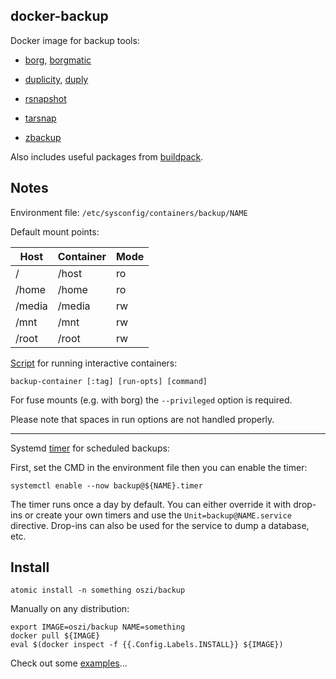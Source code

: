 ## docker-backup

Docker image for backup tools:

 * [borg](https://borgbackup.readthedocs.io), [borgmatic](https://github.com/witten/borgmatic)

 * [duplicity](http://duplicity.nongnu.org), [duply](http://duply.net)

 * [rsnapshot](http://rsnapshot.org)

 * [tarsnap](https://www.tarsnap.com)

 * [zbackup](http://zbackup.org)

Also includes useful packages from [buildpack](/buildpack).

## Notes

Environment file: `/etc/sysconfig/containers/backup/NAME`

Default mount points:

| Host   | Container | Mode |
|--------|-----------|------|
| /      | /host     | ro   |
| /home  | /home     | ro   |
| /media | /media    | rw   |
| /mnt   | /mnt      | rw   |
| /root  | /root     | rw   |

[Script](artifacts/sbin/backup-container) for running interactive containers:

```
backup-container [:tag] [run-opts] [command]
```

For fuse mounts (e.g. with borg) the `--privileged` option is required.

Please note that spaces in run options are not handled properly.

---

Systemd [timer](artifacts/backup@.timer) for scheduled backups:

First, set the CMD in the environment file then you can enable the timer:

```
systemctl enable --now backup@${NAME}.timer
```

The timer runs once a day by default. You can either override it with drop-ins
or create your own timers and use the `Unit=backup@NAME.service` directive.
Drop-ins can also be used for the service to dump a database, etc.

## Install

```
atomic install -n something oszi/backup
```

Manually on any distribution:

```
export IMAGE=oszi/backup NAME=something
docker pull ${IMAGE}
eval $(docker inspect -f {{.Config.Labels.INSTALL}} ${IMAGE})
```

Check out some [examples](examples)...
